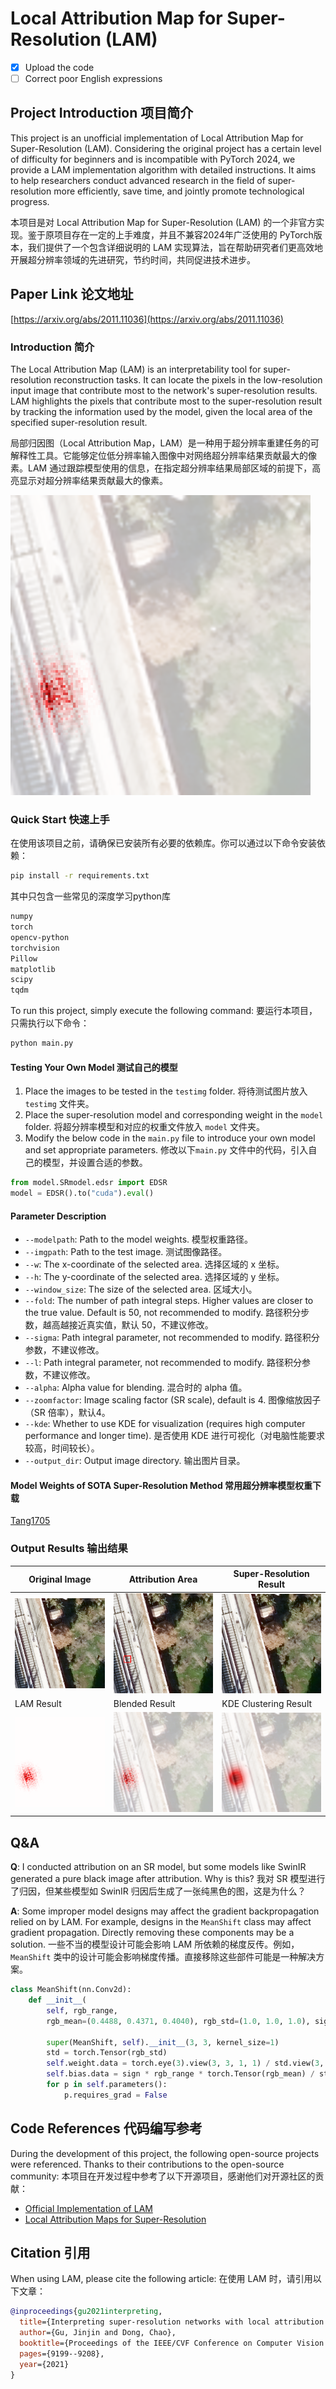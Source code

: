 # Local Attribution Map for Super-Resolution (LAM)

- [x] Upload the code
- [ ] Correct poor English expressions

## Project Introduction 项目简介

This project is an unofficial implementation of Local Attribution Map for Super-Resolution (LAM). Considering the original project has a certain level of difficulty for beginners and is incompatible with PyTorch 2024, we provide a LAM implementation algorithm with detailed instructions. It aims to help researchers conduct advanced research in the field of super-resolution more efficiently, save time, and jointly promote technological progress.

本项目是对 Local Attribution Map for Super-Resolution (LAM) 的一个非官方实现。鉴于原项目存在一定的上手难度，并且不兼容2024年广泛使用的 PyTorch版本，我们提供了一个包含详细说明的 LAM 实现算法，旨在帮助研究者们更高效地开展超分辨率领域的先进研究，节约时间，共同促进技术进步。




## Paper Link 论文地址

[https://arxiv.org/abs/2011.11036](https://arxiv.org/abs/2011.11036)


### Introduction 简介

The Local Attribution Map (LAM) is an interpretability tool for super-resolution reconstruction tasks. It can locate the pixels in the low-resolution input image that contribute most to the network's super-resolution results. LAM highlights the pixels that contribute most to the super-resolution result by tracking the information used by the model, given the local area of the specified super-resolution result.

局部归因图（Local Attribution Map，LAM）是一种用于超分辨率重建任务的可解释性工具。它能够定位低分辨率输入图像中对网络超分辨率结果贡献最大的像素。LAM 通过跟踪模型使用的信息，在指定超分辨率结果局部区域的前提下，高亮显示对超分辨率结果贡献最大的像素。

![LAM Example Image](./docx/lam.png) 

### Quick Start 快速上手
在使用该项目之前，请确保已安装所有必要的依赖库。你可以通过以下命令安装依赖：
```bash
pip install -r requirements.txt

```
其中只包含一些常见的深度学习python库
```bash
numpy
torch
opencv-python
torchvision
Pillow
matplotlib
scipy
tqdm
```

To run this project, simply execute the following command:
要运行本项目，只需执行以下命令：

```bash
python main.py
```

#### Testing Your Own Model 测试自己的模型

1. Place the images to be tested in the `testimg` folder. 将待测试图片放入 `testimg` 文件夹。
2. Place the super-resolution model and corresponding weight in the `model` folder. 将超分辨率模型和对应的权重文件放入 `model` 文件夹。
3. Modify the below code in the `main.py` file to introduce your own model and set appropriate parameters. 修改以下`main.py` 文件中的代码，引入自己的模型，并设置合适的参数。

```python
from model.SRmodel.edsr import EDSR
model = EDSR().to("cuda").eval()
```

#### Parameter Description

- `--modelpath`: Path to the model weights. 模型权重路径。
- `--imgpath`: Path to the test image. 测试图像路径。
- `--w`: The x-coordinate of the selected area. 选择区域的 x 坐标。
- `--h`: The y-coordinate of the selected area. 选择区域的 y 坐标。
- `--window_size`: The size of the selected area. 区域大小。
- `--fold`: The number of path integral steps. Higher values are closer to the true value. Default is 50, not recommended to modify. 路径积分步数，越高越接近真实值，默认 50，不建议修改。
- `--sigma`: Path integral parameter, not recommended to modify. 路径积分参数，不建议修改。
- `--l`: Path integral parameter, not recommended to modify. 路径积分参数，不建议修改。
- `--alpha`: Alpha value for blending. 混合时的 alpha 值。
- `--zoomfactor`: Image scaling factor (SR scale), default is 4. 图像缩放因子（SR 倍率），默认4。
- `--kde`: Whether to use KDE for visualization (requires high computer performance and longer time). 是否使用 KDE 进行可视化（对电脑性能要求较高，时间较长）。
- `--output_dir`: Output image directory. 输出图片目录。

#### Model Weights of SOTA Super-Resolution Method 常用超分辨率模型权重下载
[Tang1705](https://github.com/Tang1705/Local-Attribution-Maps-for-Super-Resolution/releases/tag/Weights)

### Output Results 输出结果



| Original Image | Attribution Area | Super-Resolution Result |
|------------|--------------------------------|---|
| ![Original Image](./testimg/test.png) | ![Attribution Area](./results/window_position.png) | ![Super-Resolution Result](./results/result.png) |
| LAM Result | Blended Result | KDE Clustering Result |
| ![LAM Result](./results/saliency_abs.png) | ![Blended Result](./results/blend_abs.png) | ![KDE Clustering Result](./results/blend_kde.png) |


## Q&A

**Q**: I conducted attribution on an SR model, but some models like SwinIR generated a pure black image after attribution. Why is this? 我对 SR 模型进行了归因，但某些模型如 SwinIR 归因后生成了一张纯黑色的图，这是为什么？

**A**: Some improper model designs may affect the gradient backpropagation relied on by LAM. For example, designs in the `MeanShift` class may affect gradient propagation. Directly removing these components may be a solution. 一些不当的模型设计可能会影响 LAM 所依赖的梯度反传。例如，`MeanShift` 类中的设计可能会影响梯度传播。直接移除这些部件可能是一种解决方案。

```python
class MeanShift(nn.Conv2d):
    def __init__(
        self, rgb_range,
        rgb_mean=(0.4488, 0.4371, 0.4040), rgb_std=(1.0, 1.0, 1.0), sign=-1):

        super(MeanShift, self).__init__(3, 3, kernel_size=1)
        std = torch.Tensor(rgb_std)
        self.weight.data = torch.eye(3).view(3, 3, 1, 1) / std.view(3, 1, 1, 1)
        self.bias.data = sign * rgb_range * torch.Tensor(rgb_mean) / std
        for p in self.parameters():
            p.requires_grad = False
```

## Code References 代码编写参考

During the development of this project, the following open-source projects were referenced. Thanks to their contributions to the open-source community:
本项目在开发过程中参考了以下开源项目，感谢他们对开源社区的贡献：

- [Official Implementation of LAM](https://github.com/X-Lowlevel-Vision/LAM_Demo)
- [Local Attribution Maps for Super-Resolution](https://github.com/Tang1705/Local-Attribution-Maps-for-Super-Resolution)


## Citation 引用

When using LAM, please cite the following article:
在使用 LAM 时，请引用以下文章：

```bibtex
@inproceedings{gu2021interpreting,
  title={Interpreting super-resolution networks with local attribution maps},
  author={Gu, Jinjin and Dong, Chao},
  booktitle={Proceedings of the IEEE/CVF Conference on Computer Vision and Pattern Recognition},
  pages={9199--9208},
  year={2021}
}
```

